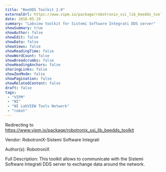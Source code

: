 ```yaml
---
title: "BeeDDS Toolkit 2.0"
externalUrl: https://www.vipm.io/package/robotronix_ssi_lib_beedds_toolkit
date: 2016-05-19
summary: "Labview toolkit for Sistemi Software Integrati DDS server"
showSummary: true
showAuthor: false
showEdit: false
showData: false
showViews: false
showReadingTime: false
showWordCount: false
showBreadcrumbs: false
showHeadingAnchors: false
sharingLinks: false
showZenMode: false
showPagination: false
showRelatedContent: false
draft: false
tags:
 - "VIPM"
 - "NI"
 - "NI LabVIEW Tools Network"
 - "robot"
---
```


Redirecting to https://www.vipm.io/package/robotronix_ssi_lib_beedds_toolkit

Vendor: RobotroniX-Sistemi Software Integrati

Author(s): RobotroniX
 
Full Description:
This toolkit allows to communicate with the Sistemi Software Integrati DDS server to exchange data around the network.
